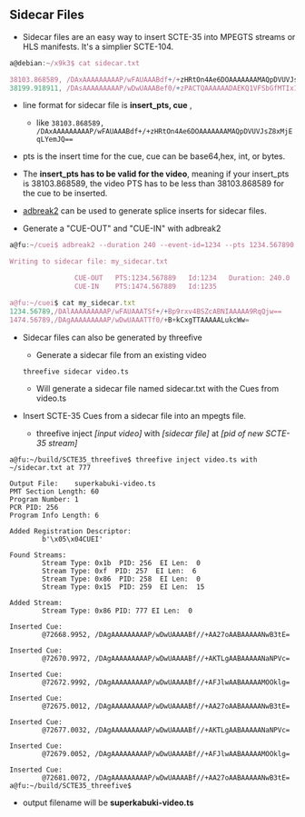 
## Sidecar Files
* Sidecar files are an easy way to insert SCTE-35 into MPEGTS streams or HLS manifests. It's a simplier SCTE-104.
 ```js
a@debian:~/x9k3$ cat sidecar.txt

38103.868589, /DAxAAAAAAAAAP/wFAUAAABdf+/+zHRtOn4Ae6DOAAAAAAAMAQpDVUVJsZ8xMjEqLYemJQ== 
38199.918911, /DAsAAAAAAAAAP/wDwUAAABef0/+zPACTQAAAAAADAEKQ1VFSbGfMTIxIxGolm0= 
```
* line format for sidecar file is __insert_pts, cue__ ,
     * like `38103.868589, /DAxAAAAAAAAAP/wFAUAAABdf+/+zHRtOn4Ae6DOAAAAAAAMAQpDVUVJsZ8xMjEqLYemJQ==`

* pts is the insert time for the cue, cue can be base64,hex, int, or bytes.

* The __insert_pts has to be valid for the video__, meaning if your insert_pts is 38103.868589, the video PTS has to be 
less than 38103.868589 for the cue to be inserted.
 
* [adbreak2](https://github.com/futzu/adbreak2) can be used to generate splice inserts for sidecar files.

* Generate a "CUE-OUT" and "CUE-IN" with adbreak2
```js
a@fu:~/cuei$ adbreak2 --duration 240 --event-id=1234 --pts 1234.567890 --sidecar my_sidecar.txt 

Writing to sidecar file: my_sidecar.txt

                CUE-OUT   PTS:1234.567889   Id:1234   Duration: 240.0
                CUE-IN    PTS:1474.567889   Id:1235

a@fu:~/cuei$ cat my_sidecar.txt 
1234.56789,/DAlAAAAAAAAAP/wFAUAAATSf+/+Bp9rxv4BSZcABNIAAAAA9RqQjw==
1474.56789,/DAgAAAAAAAAAP/wDwUAAATTf0/+B+kCxgTTAAAAALukcWw=

```
 
* Sidecar files can also be  generated by threefive
  * Generate a sidecar file from an existing video
  ```py3
  threefive sidecar video.ts
  ```
  * Will generate a sidecar file named sidecar.txt with the Cues from video.ts

* Insert SCTE-35 Cues from a sidecar file into an mpegts file.
   * threefive inject _[input video]_ with _[sidecar file]_ at _[pid of new SCTE-35 stream]_
```py3
a@fu:~/build/SCTE35_threefive$ threefive inject video.ts with ~/sidecar.txt at 777

Output File:    superkabuki-video.ts
PMT Section Length: 60
Program Number: 1
PCR PID: 256
Program Info Length: 6

Added Registration Descriptor:
        b'\x05\x04CUEI'

Found Streams:
        Stream Type: 0x1b  PID: 256  EI Len:  0
        Stream Type: 0xf  PID: 257  EI Len:  6
        Stream Type: 0x86  PID: 258  EI Len:  0
        Stream Type: 0x15  PID: 259  EI Len:  15

Added Stream:
        Stream Type: 0x86 PID: 777 EI Len:  0

Inserted Cue:
        @72668.9952, /DAgAAAAAAAAAP/wDwUAAAABf//+AA27oAABAAAAANwB3tE=

Inserted Cue:
        @72670.9972, /DAgAAAAAAAAAP/wDwUAAAABf//+AKTLgAABAAAAANaNPVc=

Inserted Cue:
        @72672.9992, /DAgAAAAAAAAAP/wDwUAAAABf//+AFJlwAABAAAAAMOOklg=

Inserted Cue:
        @72675.0012, /DAgAAAAAAAAAP/wDwUAAAABf//+AA27oAABAAAAANwB3tE=

Inserted Cue:
        @72677.0032, /DAgAAAAAAAAAP/wDwUAAAABf//+AKTLgAABAAAAANaNPVc=

Inserted Cue:
        @72679.0052, /DAgAAAAAAAAAP/wDwUAAAABf//+AFJlwAABAAAAAMOOklg=

Inserted Cue:
        @72681.0072, /DAgAAAAAAAAAP/wDwUAAAABf//+AA27oAABAAAAANwB3tE=
a@fu:~/build/SCTE35_threefive$ 
```
* output filename will be __superkabuki-video.ts__

